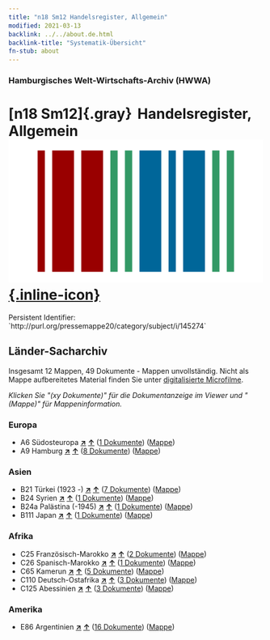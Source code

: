 ```yaml
---
title: "n18 Sm12 Handelsregister, Allgemein"
modified: 2021-03-13
backlink: ../../about.de.html
backlink-title: "Systematik-Übersicht"
fn-stub: about
---
```


### Hamburgisches Welt-Wirtschafts-Archiv (HWWA)

# [n18 Sm12]{.gray}&#8201; Handelsregister, Allgemein &#160; [![Wikidata](/images/Wikidata-logo.svg "Wikidata"){.inline-icon}](http://www.wikidata.org/entity/Q104710933)

<div class="hint">Persistent Identifier: `http://purl.org/pressemappe20/category/subject/i/145274`</div>







## Länder-Sacharchiv




Insgesamt 12 Mappen, 49 Dokumente - Mappen unvollständig.
Nicht als Mappe aufbereitetes Material finden Sie unter [digitalisierte Microfilme](/film/h1_sh.de.html).

_Klicken Sie "(xy Dokumente)" für die Dokumentanzeige im Viewer und "(Mappe)" für Mappeninformation._




### Europa

- A6 Südosteuropa [**&nearr;**](../../../geo/i/140900/about.de.html "Südosteuropa (alle Mappen)") [**&uarr;**](../../../geo/about.de.html#A6 "Ländersystematik") (<a href="https://pm20.zbw.eu/iiifview/folder/sh/140900,145274" title="über: Südosteuropa : Handelsregister, Allgemein" target="_blank">1 Dokumente</a>) ([Mappe](../../../../folder/sh/1409xx/140900/1452xx/145274/about.de.html))
- A9 Hamburg [**&nearr;**](../../../geo/i/140905/about.de.html "Hamburg (alle Mappen)") [**&uarr;**](../../../geo/about.de.html#A9 "Ländersystematik") (<a href="https://pm20.zbw.eu/iiifview/folder/sh/140905,145274" title="über: Hamburg : Handelsregister, Allgemein" target="_blank">8 Dokumente</a>) ([Mappe](../../../../folder/sh/1409xx/140905/1452xx/145274/about.de.html))

### Asien

- B21 Türkei (1923 -) [**&nearr;**](../../../geo/i/141111/about.de.html "Türkei (1923 -) (alle Mappen)") [**&uarr;**](../../../geo/about.de.html#B21 "Ländersystematik") (<a href="https://pm20.zbw.eu/iiifview/folder/sh/141111,145274" title="über: Türkei (1923 -) : Handelsregister, Allgemein" target="_blank">7 Dokumente</a>) ([Mappe](../../../../folder/sh/1411xx/141111/1452xx/145274/about.de.html))
- B24 Syrien [**&nearr;**](../../../geo/i/141114/about.de.html "Syrien (alle Mappen)") [**&uarr;**](../../../geo/about.de.html#B24 "Ländersystematik") (<a href="https://pm20.zbw.eu/iiifview/folder/sh/141114,145274" title="über: Syrien : Handelsregister, Allgemein" target="_blank">1 Dokumente</a>) ([Mappe](../../../../folder/sh/1411xx/141114/1452xx/145274/about.de.html))
- B24a Palästina (-1945) [**&nearr;**](../../../geo/i/141115/about.de.html "Palästina (-1945) (alle Mappen)") [**&uarr;**](../../../geo/about.de.html#B24a "Ländersystematik") (<a href="https://pm20.zbw.eu/iiifview/folder/sh/141115,145274" title="über: Palästina (-1945) : Handelsregister, Allgemein" target="_blank">1 Dokumente</a>) ([Mappe](../../../../folder/sh/1411xx/141115/1452xx/145274/about.de.html))
- B111 Japan [**&nearr;**](../../../geo/i/141272/about.de.html "Japan (alle Mappen)") [**&uarr;**](../../../geo/about.de.html#B111 "Ländersystematik") (<a href="https://pm20.zbw.eu/iiifview/folder/sh/141272,145274" title="über: Japan : Handelsregister, Allgemein" target="_blank">1 Dokumente</a>) ([Mappe](../../../../folder/sh/1412xx/141272/1452xx/145274/about.de.html))

### Afrika

- C25 Französisch-Marokko [**&nearr;**](../../../geo/i/141358/about.de.html "Französisch-Marokko (alle Mappen)") [**&uarr;**](../../../geo/about.de.html#C25 "Ländersystematik") (<a href="https://pm20.zbw.eu/iiifview/folder/sh/141358,145274" title="über: Französisch-Marokko : Handelsregister, Allgemein" target="_blank">2 Dokumente</a>) ([Mappe](../../../../folder/sh/1413xx/141358/1452xx/145274/about.de.html))
- C26 Spanisch-Marokko [**&nearr;**](../../../geo/i/141359/about.de.html "Spanisch-Marokko (alle Mappen)") [**&uarr;**](../../../geo/about.de.html#C26 "Ländersystematik") (<a href="https://pm20.zbw.eu/iiifview/folder/sh/141359,145274" title="über: Spanisch-Marokko : Handelsregister, Allgemein" target="_blank">1 Dokumente</a>) ([Mappe](../../../../folder/sh/1413xx/141359/1452xx/145274/about.de.html))
- C65 Kamerun [**&nearr;**](../../../geo/i/141410/about.de.html "Kamerun (alle Mappen)") [**&uarr;**](../../../geo/about.de.html#C65 "Ländersystematik") (<a href="https://pm20.zbw.eu/iiifview/folder/sh/141410,145274" title="über: Kamerun : Handelsregister, Allgemein" target="_blank">5 Dokumente</a>) ([Mappe](../../../../folder/sh/1414xx/141410/1452xx/145274/about.de.html))
- C110 Deutsch-Ostafrika [**&nearr;**](../../../geo/i/141471/about.de.html "Deutsch-Ostafrika (alle Mappen)") [**&uarr;**](../../../geo/about.de.html#C110 "Ländersystematik") (<a href="https://pm20.zbw.eu/iiifview/folder/sh/141471,145274" title="über: Deutsch-Ostafrika : Handelsregister, Allgemein" target="_blank">3 Dokumente</a>) ([Mappe](../../../../folder/sh/1414xx/141471/1452xx/145274/about.de.html))
- C125 Abessinien [**&nearr;**](../../../geo/i/141482/about.de.html "Abessinien (alle Mappen)") [**&uarr;**](../../../geo/about.de.html#C125 "Ländersystematik") (<a href="https://pm20.zbw.eu/iiifview/folder/sh/141482,145274" title="über: Abessinien : Handelsregister, Allgemein" target="_blank">3 Dokumente</a>) ([Mappe](../../../../folder/sh/1414xx/141482/1452xx/145274/about.de.html))

### Amerika

- E86 Argentinien [**&nearr;**](../../../geo/i/141692/about.de.html "Argentinien (alle Mappen)") [**&uarr;**](../../../geo/about.de.html#E86 "Ländersystematik") (<a href="https://pm20.zbw.eu/iiifview/folder/sh/141692,145274" title="über: Argentinien : Handelsregister, Allgemein" target="_blank">16 Dokumente</a>) ([Mappe](../../../../folder/sh/1416xx/141692/1452xx/145274/about.de.html))








